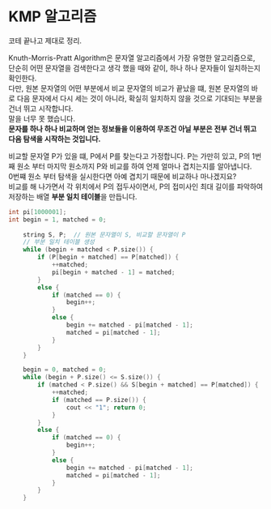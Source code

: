 KMP 알고리즘
===
코테 끝나고 제대로 정리.

Knuth-Morris-Pratt Algorithm은 문자열 알고리즘에서 가장 유명한 알고리즘으로, 단순히 어떤 문자열을 검색한다고 생각 했을 때와 같이, 하나 하나 문자들이 일치하는지 확인한다.    
다만, 원본 문자열의 어떤 부분에서 비교 문자열의 비교가 끝났을 떄, 원본 문자열의 바로 다음 문자에서 다시 세는 것이 아니라, 확실히 일치하지 않을 것으로 기대되는 부분을 건너 뛰고 시작합니다.    
말을 너무 못 했습니다.    
**문자를 하나 하나 비교하며 얻는 정보들을 이용하여 무조건 아닐 부분은 전부 건너 뛰고 다음 탐색을 시작하는 것입니다.**

비교할 문자열 P가 있을 떄, P에서 P를 찾는다고 가정합니다. P는 가만히 있고, P의 1번째 원소 부터 마지막 원소까지 P와 비교를 하여 언제 얼마나 겹치는지를 알아냅니다.    
0번쨰 원소 부터 탐색을 실시한다면 아예 겹치기 때문에 비교하나 마나겠지요?    
비교를 해 나가면서 각 위치에서 P의 접두사이면서, P의 접미사인 최대 길이를 파악하여 저장하는 배열 **부분 일치 테이블**을 만듭니다.


```c++
int pi[1000001];
int begin = 1, matched = 0;
    
    string S, P;  // 원본 문자열이 S, 비교할 문자열이 P
    // 부분 일치 테이블 생성
    while (begin + matched < P.size()) {
        if (P[begin + matched] == P[matched]) {
            ++matched;
            pi[begin + matched - 1] = matched;
        }
        else {
            if (matched == 0) {
                begin++;
			}
			else {
				begin += matched - pi[matched - 1];
				matched = pi[matched - 1];
			}
        }
    }

    begin = 0, matched = 0;
    while (begin + P.size() <= S.size()) {
        if (matched < P.size() && S[begin + matched] == P[matched]) {
            ++matched;
            if (matched == P.size()) {
                cout << "1"; return 0;
            }
        }
        else {
            if (matched == 0) {
                begin++;
            }
            else {
                begin += matched - pi[matched - 1];
                matched = pi[matched - 1];
            }
        }
    }
```

